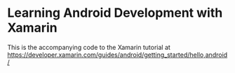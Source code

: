 # Learning Android Development with Xamarin

This is the accompanying code to the Xamarin tutorial at https://developer.xamarin.com/guides/android/getting_started/hello,android/ 